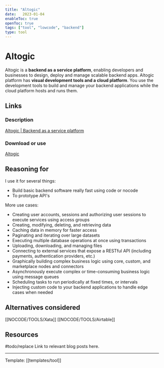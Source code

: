 ```yaml
---
title: "Altogic"
date:   2023-01-04
enableToc: true
openToc: true
tags: ["tool", "lowcode", "backend"]
type: tool
---
```

# Altogic
Altogic is a **backend as a service platform**, enabling developers and businesses to design, deploy and manage scalable backend apps. Altogic platform has **visual development tools and a cloud platform**. You use the development tools to build and manage your backend applications while the cloud platform hosts and runs them.

## Links
### Description
[Altogic | Backend as a service platform](https://www.altogic.com/)
### Download or use
[Altogic](https://designer.altogic.com/auth/signup)
## Reasoning for
I use it for several things:
- Build basic backend software really fast using code or nocode
- To prototype API's

More use cases:
-   Creating user accounts, sessions and authorizing user sessions to execute services using access groups
-   Creating, modifying, deleting, and retrieving data
-   Caching data in memory for faster access
-   Paginating and iterating over large datasets
-   Executing multiple database operations at once using transactions
-   Uploading, downloading, and managing files
-   Connecting to external services that expose a RESTful API (including payments, authentication providers, etc.)
-   Graphically building complex business logic using core, custom, and marketplace nodes and connectors
-   Asynchronously execute complex or time-consuming business logic using message queues
-   Scheduling tasks to run periodically at fixed times, or intervals
-   Injecting custom code to your backend applications to handle edge cases when needed
## Alternatives considered
[[NOCODE/TOOLS/Xata]] [[NOCODE/TOOLS/Airtable]]
## Resources
#todo/replace Link to relevant blog posts here.

---
Template: [[templates/tool]]